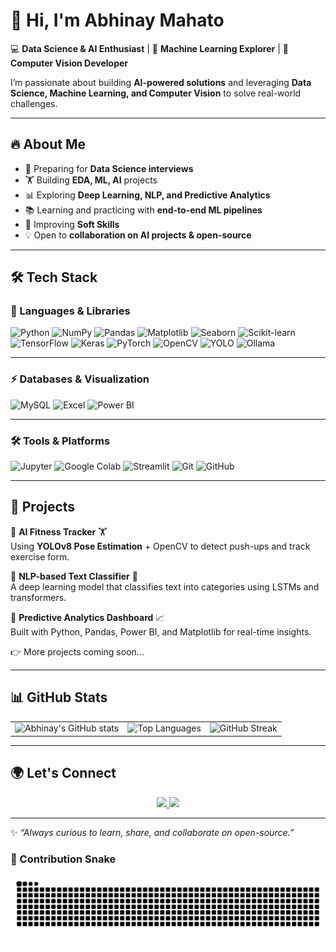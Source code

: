 # 👋 Hi, I'm Abhinay Mahato  

💻 **Data Science & AI Enthusiast** | 🤖 **Machine Learning Explorer** | 🚀 **Computer Vision Developer**  

I’m passionate about building **AI-powered solutions** and leveraging **Data Science, Machine Learning, and Computer Vision** to solve real-world challenges.  

---

## 🔥 About Me  
- 🎯 Preparing for **Data Science interviews**  
- 🏋️ Building **EDA, ML, AI** projects  
- 📊 Exploring **Deep Learning, NLP, and Predictive Analytics**  
- 📚 Learning and practicing with **end-to-end ML pipelines**  
- 🌱 Improving **Soft Skills**  
- 💡 Open to **collaboration on AI projects & open-source**  

---

## 🛠️ Tech Stack  

### 🚀 Languages & Libraries  
![Python](https://img.shields.io/badge/Python-3776AB?logo=python&logoColor=white&style=for-the-badge) 
![NumPy](https://img.shields.io/badge/NumPy-013243?logo=numpy&logoColor=white&style=for-the-badge) 
![Pandas](https://img.shields.io/badge/Pandas-150458?logo=pandas&logoColor=white&style=for-the-badge) 
![Matplotlib](https://img.shields.io/badge/Matplotlib-0C55A5?logo=plotly&logoColor=white&style=for-the-badge) 
![Seaborn](https://img.shields.io/badge/Seaborn-0099CC?logo=plotly&logoColor=white&style=for-the-badge) 
![Scikit-learn](https://img.shields.io/badge/Scikit--learn-F7931E?logo=scikit-learn&logoColor=white&style=for-the-badge) 
![TensorFlow](https://img.shields.io/badge/TensorFlow-FF6F00?logo=tensorflow&logoColor=white&style=for-the-badge) 
![Keras](https://img.shields.io/badge/Keras-D00000?logo=keras&logoColor=white&style=for-the-badge) 
![PyTorch](https://img.shields.io/badge/PyTorch-EE4C2C?logo=pytorch&logoColor=white&style=for-the-badge) 
![OpenCV](https://img.shields.io/badge/OpenCV-5C3EE8?logo=opencv&logoColor=white&style=for-the-badge) 
![YOLO](https://img.shields.io/badge/YOLO-00FFFF?logo=github&logoColor=black&style=for-the-badge) 
![Ollama](https://img.shields.io/badge/Ollama-000000?logo=github&logoColor=white&style=for-the-badge)  

---

### ⚡ Databases & Visualization  
![MySQL](https://img.shields.io/badge/MySQL-4479A1?logo=mysql&logoColor=white&style=for-the-badge) 
![Excel](https://img.shields.io/badge/Excel-217346?logo=microsoft-excel&logoColor=white&style=for-the-badge) 
![Power BI](https://img.shields.io/badge/PowerBI-F2C811?logo=powerbi&logoColor=black&style=for-the-badge)  

---

### 🛠️ Tools & Platforms  
![Jupyter](https://img.shields.io/badge/Jupyter-F37626?logo=jupyter&logoColor=white&style=for-the-badge) 
![Google Colab](https://img.shields.io/badge/Colab-F9AB00?logo=googlecolab&logoColor=white&style=for-the-badge) 
![Streamlit](https://img.shields.io/badge/Streamlit-FF4B4B?logo=streamlit&logoColor=white&style=for-the-badge) 
![Git](https://img.shields.io/badge/Git-F05032?logo=git&logoColor=white&style=for-the-badge) 
![GitHub](https://img.shields.io/badge/GitHub-181717?logo=github&logoColor=white&style=for-the-badge)  
 
 

---

## 🚀 Projects  

🔹 **AI Fitness Tracker** 🏋️  
Using **YOLOv8 Pose Estimation** + OpenCV to detect push-ups and track exercise form.  

🔹 **NLP-based Text Classifier** 📝  
A deep learning model that classifies text into categories using LSTMs and transformers.  

🔹 **Predictive Analytics Dashboard** 📈  
Built with Python, Pandas, Power BI, and Matplotlib for real-time insights.  

👉 More projects coming soon...  

---

## 📊 GitHub Stats   

<table>
  <tr>
    <td>
      <img src="https://github-readme-stats.vercel.app/api?username=abhinay2708&show_icons=true&theme=radical" alt="Abhinay's GitHub stats" />
    </td>
    <td>
      <img src="https://github-readme-stats.vercel.app/api/top-langs/?username=abhinay2708&layout=compact&theme=radical" alt="Top Languages" />
    </td>
    <td>
      <img src="https://github-readme-streak-stats.herokuapp.com/?user=abhinay2708&theme=radical" alt="GitHub Streak" />
    </td>
  </tr>
</table>
 

---

## 🌍 Let's Connect  

<p align="center">
  <a href="https://www.linkedin.com/in/abhinay-mahato-a23b6b367/" target="_blank">
    <img src="https://img.shields.io/badge/LinkedIn-0A66C2?logo=linkedin&logoColor=white&style=for-the-badge" />
  </a>
  <a href="mailto:abhinaymahato10@gmail.com">
    <img src="https://img.shields.io/badge/Gmail-D14836?logo=gmail&logoColor=white&style=for-the-badge" />
  </a>
</p>


---

✨ *“Always curious to learn, share, and collaborate on open-source.”*

### 🐍 Contribution Snake

<p align="center">
  <picture>
    <source media="(prefers-color-scheme: dark)" srcset="https://raw.githubusercontent.com/abhinay2708/abhinay2708/output/snake-dark.svg" />
    <source media="(prefers-color-scheme: light)" srcset="https://raw.githubusercontent.com/abhinay2708/abhinay2708/output/snake-light.svg" />
    <img alt="github contribution grid snake animation" src="https://raw.githubusercontent.com/abhinay2708/abhinay2708/output/snake-dark.svg" />
  </picture>
</p>


